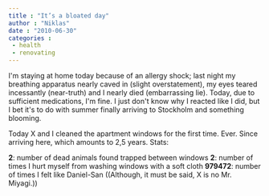 ```yaml
---
title : "It’s a bloated day"
author : "Niklas"
date : "2010-06-30"
categories : 
 - health
 - renovating
---
```


I'm staying at home today because of an allergy shock; last night my breathing apparatus nearly caved in (slight overstatement), my eyes teared incessantly (near-truth) and I nearly died (embarrassing lie). Today, due to sufficient medications, I'm fine. I just don't know why I reacted like I did, but I bet it's to do with summer finally arriving to Stockholm and something blooming.

Today X and I cleaned the apartment windows for the first time. Ever. Since arriving here, which amounts to 2,5 years. Stats:

**2**: number of dead animals found trapped between windows **2**: number of times I hurt myself from washing windows with a soft cloth **979472**: number of times I felt like Daniel-San ((Although, it must be said, X is no Mr. Miyagi.))

